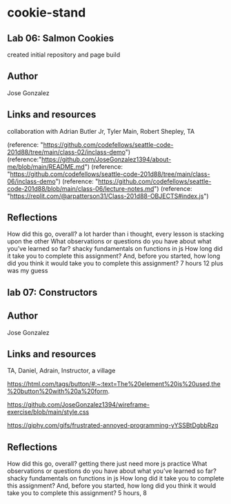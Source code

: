 # cookie-stand

## Lab 06: Salmon Cookies

created initial repository and page build

## Author

Jose Gonzalez

## Links and resources

collaboration with Adrian Butler Jr, Tyler Main, Robert Shepley, TA

(reference: "https://github.com/codefellows/seattle-code-201d88/tree/main/class-02/inclass-demo")
(reference:"https://github.com/JoseGonzalez1394/about-me/blob/main/README.md")
(reference: "https://github.com/codefellows/seattle-code-201d88/tree/main/class-06/inclass-demo")
(reference: "https://github.com/codefellows/seattle-code-201d88/blob/main/class-06/lecture-notes.md")
(reference: "https://replit.com/@arpatterson31/Class-201d88-OBJECTS#index.js")

## Reflections

How did this go, overall?
a lot harder than i thought, every lesson is stacking upon the other
What observations or questions do you have about what you’ve learned so far?
shacky fundamentals on functions in js
How long did it take you to complete this assignment? And, before you started, how long did you think it would take you to complete this assignment?
7 hours 12 plus was my guess

## lab 07: Constructors

## Author

Jose Gonzalez

## Links and resources

TA, Daniel, Adrain, Instructor, a village

https://html.com/tags/button/#:~:text=The%20element%20is%20used,the%20button%20with%20a%20form.

https://github.com/JoseGonzalez1394/wireframe-exercise/blob/main/style.css

https://giphy.com/gifs/frustrated-annoyed-programming-yYSSBtDgbbRzq

## Reflections
How did this go, overall?
getting there just need more js practice
What observations or questions do you have about what you’ve learned so far?
shacky fundamentals on functions in js
How long did it take you to complete this assignment? And, before you started, how long did you think it would take you to complete this assignment?
5 hours, 8